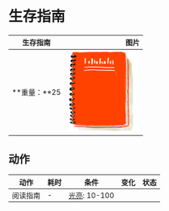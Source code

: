 # 生存指南  
>   
  
  生存指南  |   图片   
 ----  |  ----:   
 **重量：**25  |  <img decoding="async" src="Sprite/SurvivalGuide.png" href="a.md" style="max-width:300px;max-height:300px;">   
  
## 动作  
动作  |  耗时  |  条件  |  变化  |  状态  
----  |  ----  |  ----  |  ----  |  ----  
阅读指南<br>  |  -  |  [光亮](Light.md): 10-100  |    |    
